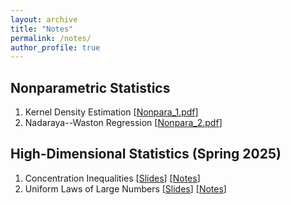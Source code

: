 ```yaml
---
layout: archive
title: "Notes"
permalink: /notes/
author_profile: true
---
```


## Nonparametric Statistics

1. Kernel Density Estimation [<a href="/files/Notes/Nonpara_1.pdf">Nonpara_1.pdf</a>]
2. Nadaraya--Waston Regression [<a href="/files/Notes/Nonpara_2.pdf">Nonpara_2.pdf</a>]


## High-Dimensional Statistics (Spring 2025)

1. Concentration Inequalities [<a href="/files/Notes/Concentration_Inequalities_slides.pdf">Slides</a>] [<a href="/files/Notes/Concentration_Inequalities_notes.pdf">Notes</a>]
2. Uniform Laws of Large Numbers [<a href="/files/Notes/Uniform_Laws_of_Large_Numbers_slides.pdf">Slides</a>] [<a href="/files/Notes/Uniform_Laws_of_Large_Numbers_notes.pdf">Notes</a>]
 
